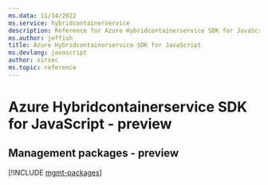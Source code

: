```yaml
---
ms.data: 11/14/2022
ms.service: hybridcontainerservice
description: Reference for Azure Hybridcontainerservice SDK for JavaScript
ms.author: jeffish
title: Azure Hybridcontainerservice SDK for JavaScript
ms.devlang: javascript
author: xirzec
ms.topic: reference
---
```

# Azure Hybridcontainerservice SDK for JavaScript - preview

## Management packages - preview
[!INCLUDE [mgmt-packages](hybridcontainerservice-mgmt-index.md)]